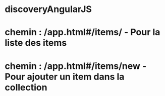 # discoveryAngularJS

# chemin : /app.html#/items/      - Pour la liste des items
# chemin : /app.html#/items/new   - Pour ajouter un item dans la collection
